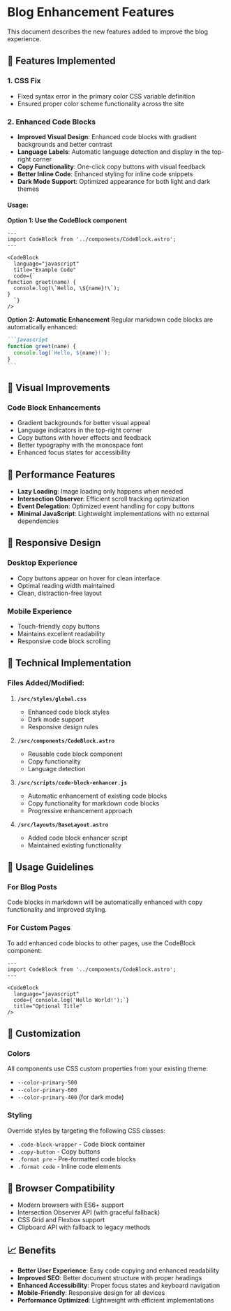 # Blog Enhancement Features

This document describes the new features added to improve the blog experience.

## 🔧 Features Implemented

### 1. CSS Fix
- Fixed syntax error in the primary color CSS variable definition
- Ensured proper color scheme functionality across the site

### 2. Enhanced Code Blocks 
- **Improved Visual Design**: Enhanced code blocks with gradient backgrounds and better contrast
- **Language Labels**: Automatic language detection and display in the top-right corner
- **Copy Functionality**: One-click copy buttons with visual feedback
- **Better Inline Code**: Enhanced styling for inline code snippets
- **Dark Mode Support**: Optimized appearance for both light and dark themes

#### Usage:

**Option 1: Use the CodeBlock component**
```astro
---
import CodeBlock from '../components/CodeBlock.astro';
---

<CodeBlock 
  language="javascript"
  title="Example Code"
  code={`
function greet(name) {
  console.log(\`Hello, \${name}!\`);
}
  `}
/>
```

**Option 2: Automatic Enhancement**
Regular markdown code blocks are automatically enhanced:

````markdown
```javascript
function greet(name) {
  console.log(`Hello, ${name}!`);
}
```
````

## 🎨 Visual Improvements

### Code Block Enhancements
- Gradient backgrounds for better visual appeal
- Language indicators in the top-right corner
- Copy buttons with hover effects and feedback
- Better typography with the monospace font
- Enhanced focus states for accessibility

## 🚀 Performance Features

- **Lazy Loading**: Image loading only happens when needed
- **Intersection Observer**: Efficient scroll tracking optimization
- **Event Delegation**: Optimized event handling for copy buttons
- **Minimal JavaScript**: Lightweight implementations with no external dependencies

## 📱 Responsive Design

### Desktop Experience
- Copy buttons appear on hover for clean interface
- Optimal reading width maintained
- Clean, distraction-free layout

### Mobile Experience
- Touch-friendly copy buttons
- Maintains excellent readability
- Responsive code block scrolling

## 🔧 Technical Implementation

### Files Added/Modified:

1. **`/src/styles/global.css`**
   - Enhanced code block styles
   - Dark mode support
   - Responsive design rules

2. **`/src/components/CodeBlock.astro`**
   - Reusable code block component
   - Copy functionality
   - Language detection

3. **`/src/scripts/code-block-enhancer.js`**
   - Automatic enhancement of existing code blocks
   - Copy functionality for markdown code blocks
   - Progressive enhancement approach

4. **`/src/layouts/BaseLayout.astro`**
   - Added code block enhancer script
   - Maintained existing functionality

## 🎯 Usage Guidelines

### For Blog Posts
Code blocks in markdown will be automatically enhanced with copy functionality and improved styling.

### For Custom Pages
To add enhanced code blocks to other pages, use the CodeBlock component:

```astro
---
import CodeBlock from '../components/CodeBlock.astro';
---

<CodeBlock 
  language="javascript"
  code={`console.log('Hello World!');`}
  title="Optional Title"
/>
```

## 🎨 Customization

### Colors
All components use CSS custom properties from your existing theme:
- `--color-primary-500`
- `--color-primary-600`
- `--color-primary-400` (for dark mode)

### Styling
Override styles by targeting the following CSS classes:
- `.code-block-wrapper` - Code block container
- `.copy-button` - Copy buttons
- `.format pre` - Pre-formatted code blocks
- `.format code` - Inline code elements

## 🔄 Browser Compatibility
- Modern browsers with ES6+ support
- Intersection Observer API (with graceful fallback)
- CSS Grid and Flexbox support
- Clipboard API with fallback to legacy methods

## 📈 Benefits
- **Better User Experience**: Easy code copying and enhanced readability
- **Improved SEO**: Better document structure with proper headings
- **Enhanced Accessibility**: Proper focus states and keyboard navigation
- **Mobile-Friendly**: Responsive design for all devices
- **Performance Optimized**: Lightweight with efficient implementations
